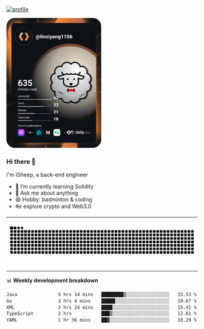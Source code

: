 [![profile](https://user-images.githubusercontent.com/54968314/208005045-e4b42f3b-833d-4242-bfcc-e764865553a2.svg)](https://www.calligrapher.ai/)

<a href="https://app.daily.dev/linziyang1106"><img src="/devcard.png" width="250" alt="ISheep's Dev Card"/></a>

### Hi there 🐏

I'm ISheep, a back-end engineer

- 🔭 I’m currently learning Solidity
- 💬 Ask me about anything
- 😄 Hobby: badminton & coding
- 👓 explore crypto and Web3.0

-------

![](https://raw.githubusercontent.com/ISheepp/ISheepp/output/github-contribution-grid-snake.svg)

-------

📊 **Weekly development breakdown**
<!--START_SECTION:waka-->

```txt
Java               5 hrs 14 mins   ████████▒░░░░░░░░░░░░░░░░   33.53 %
Go                 3 hrs 4 mins    █████░░░░░░░░░░░░░░░░░░░░   19.67 %
XML                2 hrs 24 mins   ████░░░░░░░░░░░░░░░░░░░░░   15.41 %
TypeScript         2 hrs           ███▒░░░░░░░░░░░░░░░░░░░░░   12.81 %
YAML               1 hr 36 mins    ██▓░░░░░░░░░░░░░░░░░░░░░░   10.29 %
```

<!--END_SECTION:waka-->
